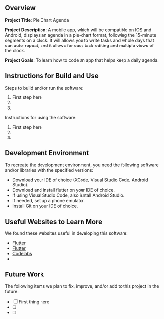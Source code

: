 ## Overview

**Project Title**:
Pie Chart Agenda

**Project Description**:
A mobile app, which will be compatible on IOS and Android, displays an agenda in a pie-chart format, following the 15-minute segments on a clock. It will allows you to write tasks and whole days that can auto-repeat, and it allows for easy task-editing and multiple views of the clock.

**Project Goals**:
To learn how to code an app that helps keep a daily agenda.

## Instructions for Build and Use

Steps to build and/or run the software:

1. First step here
2.
3.

Instructions for using the software:

1. First step here
2.
3.

## Development Environment 

To recreate the development environment, you need the following software and/or libraries with the specified versions:

* Download your IDE of choice (XCode, Visual Studio Code, Android Studio).
* Download and install flutter on your IDE of choice.
* If using Visual Studio Code, also isntall Android Studio.
* If needed, set up a phone emulator.
* Install Git on your IDE of choice.

## Useful Websites to Learn More

We found these websites useful in developing this software:

* [Flutter](https://api.flutter.dev/flutter/animation/ReverseAnimation/addListener.html)
* [Flutter](https://pub.dev/documentation/flutter_polygon_clipper/latest/)
* [Codelabs](https://codelabs.developers.google.com/codelabs/flutter-codelab-first#0)
*

## Future Work

The following items we plan to fix, improve, and/or add to this project in the future:

* [ ] First thing here
* [ ]
* [ ]